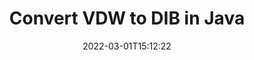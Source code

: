 ---
############################# Static ############################
layout: "auto-gen-conversion"
date: 2022-03-01T15:12:22
draft: false
otherformats: doc docm docx dot dotm dotx epub md odt ott pdf rtf tex txt vdx vsdm vsdx vssm vssx vstm vstx vsx vtx xps
breadcrumb: VDW to DIB in Java

############################# Head ############################
head_title: "VDW to DIB Converter in Java"
head_description: "Convert VDW to DIB in Java using a few lines of code. Use the GroupDocs Document Conversion API to convert over 160 file formats."

############################# Header ############################
title: "Convert VDW to DIB in Java"
description: "VDW to DIB conversion with a few lines of Java code"
bg_image: "https://cms.admin.containerize.com/templates/aspose/App_Themes/V3/images/bg/header1.png"
bg_overlay: false
button:
    enable: true

############################# SubMenu ############################
submenu:
    enable: true

    left:
        img_alt: "GroupDocs.Conversion for Java"
        image: "https://cms.admin.containerize.com/templates/groupdocs/images/product-logos/90x90-noborder/groupdocs-conversion-java.png"
        product: "GroupDocs.Conversion"
        platform: "Java"



############################# About ############################
about:
    enable: true
    title: "About GroupDocs.Conversion for Java API"
    content: |
        [GroupDocs.Conversion for Java](https://products.groupdocs.com/conversion/java/) can be used to convert Microsoft Word, Excel, PowerPoint, PDF, Visio and other formats. GroupDocs.Conversion is a standalone API that is suitable for back-end and internal systems where high performance is required. It does not depend on any software such as Microsoft or Open Office.
    

overview:
    enable: true
    content: |
        Convert your VDW files to DIB in Java easily. You can use just a couple of Java code lines in any platform of your choice like - Windows, Linux, macOS.
        You can try VDW to DIB conversion for free and evaluate conversion results quality.  Along with simple file conversion scenarios you can try more advanced options for loading source VDW file and for saving output DIB result. 
        
        For example, for the source VDW file you may use the following load options:

        * auto-detect file format;
        * specify password for protected files (if file format supports it);
        * replace missing fonts to preserve document appearance.
        
        There are also advanced convert options for the DIB file:

        * convert specific document page or page range;
        * add a watermark to the converted DIB file and many more.

        Once conversion is completed you can save your DIB file to the local file path or any third-party storage like FTP, Amazon S3, Google Drive, Dropbox etc. Please note - to convert VDW to DIB there is no need for any additional software installed - like MS Office, Open Office, Adobe Acrobat Reader etc.


############################# Steps ############################
steps:
    enable: true
    title_left: "Steps to convert VDW to DIB in Java"
    content_left: |
        [GroupDocs.Conversion for Java](https://products.groupdocs.com/conversion/java/) makes it easy for developers to convert a VDW file to DIB with a few lines of code.
        
        * Create an instance of the Converter class and provide the file VDW with the full path
        * Create and set ConvertOptions for DIB type.
        * Call the Converter.Convert method and pass the full path and format (DIB) as a parameter

    title_right: "System Requirements"
    content_right: |
        Basic conversion with GroupDocs.Conversion for Java can be done in just a few simple steps. Our APIs are supported on all major platforms and operating systems. Before executing the code below, make sure you have the following prerequisites installed on your system.

        * Operating systems: Microsoft Windows, Linux, MacOS
        * Development environments: NetBeans, Intellij IDEA, Eclipse, etc.
        * Java runtime: J2SE 6.0 and above
        * Get the latest GroupDocs.Conversion for Java from [Maven](https://repository.groupdocs.com/webapp/#/artifacts/browse/tree/General/repo/com/groupdocs/groupdocs-conversion)
         
    code: |
        ```java    
        // Load source file VDW for conversion
        Converter converter = new Converter("input.vdw");
        // Prepare conversion options for target format DIB
        ConvertOptions convertOptions = new FileType().fromExtension("dib").getConvertOptions();
        // Convert to DIB format
        converter.convert("output.dib", convertOptions);
        ```

demos:
    enable: true
    title: "VDW to DIB Live Demo"
    content: |
       Convert VDW to DIB now by visiting the [GroupDocs.Conversion App](https://products.groupdocs.app/conversion/family) website. Online demo has the following advantages
          

more_formats:
    enable: true
    title: "Other supported VDW conversions in Java"
    content: "You can also convert VDW to many other file formats. Please see the list below."
       
       
back_to_top:
    enable: true
---